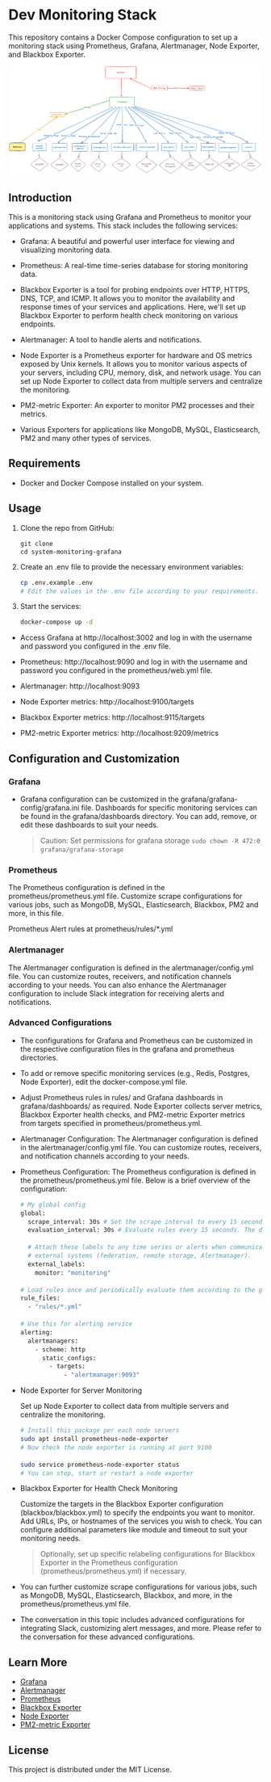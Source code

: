 # Dev Monitoring Stack

This repository contains a Docker Compose configuration to set up a monitoring stack using Prometheus, Grafana, Alertmanager, Node Exporter, and Blackbox Exporter.

![](./Monitoring_Diagrams.png)

## Introduction

This is a monitoring stack using Grafana and Prometheus to monitor your applications and systems. This stack includes the following services:

- Grafana: A beautiful and powerful user interface for viewing and visualizing monitoring data.

- Prometheus: A real-time time-series database for storing monitoring data.

- Blackbox Exporter is a tool for probing endpoints over HTTP, HTTPS, DNS, TCP, and ICMP. It allows you to monitor the availability and response times of your services and applications. Here, we'll set up Blackbox Exporter to perform health check monitoring on various endpoints.

- Alertmanager: A tool to handle alerts and notifications.

- Node Exporter is a Prometheus exporter for hardware and OS metrics exposed by Unix kernels. It allows you to monitor various aspects of your servers, including CPU, memory, disk, and network usage. You can set up Node Exporter to collect data from multiple servers and centralize the monitoring.

- PM2-metric Exporter: An exporter to monitor PM2 processes and their metrics.

- Various Exporters for applications like MongoDB, MySQL, Elasticsearch, PM2 and many other types of services.

## Requirements

- Docker and Docker Compose installed on your system.

## Usage

1. Clone the repo from GitHub:

   ```shell
   git clone
   cd system-monitoring-grafana
   ```

2. Create an .env file to provide the necessary environment variables:

   ```sh
   cp .env.example .env
   # Edit the values in the .env file according to your requirements.
   ```

3. Start the services:

   ```sh
   docker-compose up -d
   ```

- Access Grafana at http://localhost:3002 and log in with the username and password you configured in the .env file.

- Prometheus: http://localhost:9090 and log in with the username and password you configured in the prometheus/web.yml file.

- Alertmanager: http://localhost:9093

- Node Exporter metrics: http://localhost:9100/targets

- Blackbox Exporter metrics: http://localhost:9115/targets

- PM2-metric Exporter metrics: http://localhost:9209/metrics

## Configuration and Customization

### Grafana

- Grafana configuration can be customized in the grafana/grafana-config/grafana.ini file.
  Dashboards for specific monitoring services can be found in the grafana/dashboards directory. You can add, remove, or edit these dashboards to suit your needs.
  > Caution: Set permissions for grafana storage `sudo chown -R 472:0 grafana/grafana-storage`

### Prometheus

The Prometheus configuration is defined in the prometheus/prometheus.yml file. Customize scrape configurations for various jobs, such as MongoDB, MySQL, Elasticsearch, Blackbox, PM2 and more, in this file.

Prometheus Alert rules at prometheus/rules/\*.yml

### Alertmanager

The Alertmanager configuration is defined in the alertmanager/config.yml file. You can customize routes, receivers, and notification channels according to your needs.
You can also enhance the Alertmanager configuration to include Slack integration for receiving alerts and notifications.

### Advanced Configurations

- The configurations for Grafana and Prometheus can be customized in the respective configuration files in the grafana and prometheus directories.

- To add or remove specific monitoring services (e.g., Redis, Postgres, Node Exporter), edit the docker-compose.yml file.

- Adjust Prometheus rules in rules/ and Grafana dashboards in grafana/dashboards/ as required. Node Exporter collects server metrics, Blackbox Exporter health checks, and PM2-metric Exporter metrics from targets specified in prometheus/prometheus.yml.

- Alertmanager Configuration:
  The Alertmanager configuration is defined in the alertmanager/config.yml file. You can customize routes, receivers, and notification channels according to your needs.

- Prometheus Configuration:
  The Prometheus configuration is defined in the prometheus/prometheus.yml file. Below is a brief overview of the configuration:

  ```sh
  # My global config
  global:
    scrape_interval: 30s # Set the scrape interval to every 15 seconds. Default is every 1 minute.
    evaluation_interval: 30s # Evaluate rules every 15 seconds. The default is every 1 minute.

    # Attach these labels to any time series or alerts when communicating with
    # external systems (federation, remote storage, Alertmanager).
    external_labels:
      monitor: "monitoring"

  # Load rules once and periodically evaluate them according to the global 'evaluation_interval'.
  rule_files:
    - "rules/*.yml"

  # Use this for alerting service
  alerting:
    alertmanagers:
      - scheme: http
        static_configs:
          - targets:
              - "alertmanager:9093"

  ```

- Node Exporter for Server Monitoring

  Set up Node Exporter to collect data from multiple servers and centralize the monitoring.

  ```sh
  # Install this package per each node servers
  sudo apt install prometheus-node-exporter
  # Now check the node exporter is running at port 9100

  sudo service prometheus-node-exporter status
  # You can stop, start or restart a node exporter
  ```

- Blackbox Exporter for Health Check Monitoring

  Customize the targets in the Blackbox Exporter configuration (blackbox/blackbox.yml) to specify the endpoints you want to monitor. Add URLs, IPs, or hostnames of the services you wish to check. You can configure additional parameters like module and timeout to suit your monitoring needs.

  > Optionally, set up specific relabeling configurations for Blackbox Exporter in the Prometheus configuration (prometheus/prometheus.yml) if necessary.

- You can further customize scrape configurations for various jobs, such as MongoDB, MySQL, Elasticsearch, Blackbox, and more, in the prometheus/prometheus.yml file.

- The conversation in this topic includes advanced configurations for integrating Slack, customizing alert messages, and more. Please refer to the conversation for these advanced configurations.

## Learn More

- [Grafana](https://github.com/percona/grafana-dashboards/tree/pmm-1.x/dashboards)
- [Alertmanager](https://samber.github.io/awesome-prometheus-alerts/alertmanager)
- [Prometheus](https://prometheus.io/docs/prometheus/latest/configuration/configuration/)
- [Blackbox Exporter](https://github.com/prometheus/blackbox_exporter)
- [Node Exporter](https://devopscube.com/monitor-linux-servers-prometheus-node-exporter/)
- [PM2-metric Exporter](https://github.com/saikatharryc/pm2-prometheus-exporter)

## License

This project is distributed under the MIT License.
